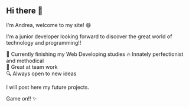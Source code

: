 ## Hi there 👋

I'm Andrea, welcome to my site! 😄

I'm a junior developer looking forward to discover the great world of technology and programming!! 

🌱 Currently finishing my Web Developing studies
🔥 Innately perfectionist and methodical         
🤝 Great at team work           
🔍 Always open to new ideas

I will post here my future projects.

Game on!! ✨
